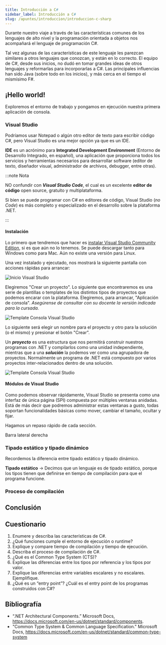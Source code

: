 ```yaml
---
title: Introducción a C#
sidebar_label: Introducción a C#
slug: /apuntes/introduccion/introduccion-c-sharp
---
```

Durante nuestro viaje a través de las características comunes de los lenguajes de alto nivel y la programación orientada a objetos nos acompañará el lenguaje de programación C#. 

Tal vez algunas de las características de este lenguaje les parezcan similares a otros lenguajes que conozcan, y están en lo correcto. El equipo de C#, desde sus inicios, no dudó en tomar grandes ideas de otros lenguajes y reformarlas para incorporarlas a C#. Las principales influencias han sido Java (sobre todo en los inicios), y más cerca en el tiempo el mismísimo F#. 

## ¡Hello world!
Exploremos el entorno de trabajo y pongamos en ejecución nuestra primera aplicación de consola.

### Visual Studio
Podríamos usar Notepad o algún otro editor de texto para escribir código C#, pero Visual Studio es una mejor opción ya que es un IDE. 

**IDE** es un acrónimo para **Integrated Development Environment** (Entorno de Desarrollo Integrado, en español), una aplicación que proporciona todos los servicios y herramientas necesarios para desarrollar software (editor de texto, diseñador visual, administrador de archivos, debugger, entre otras). 

:::note Nota

NO confundir con __*Visual Studio Code*__, el cual es un excelente **editor de código** open source, gratuito y multiplataforma. 

Si bien se puede programar con C# en editores de código, Visual Studio (*no Code*) es más completo y especializado en el desarrollo sobre la plataforma .NET.   

:::

#### Instalación
Lo primero que tendremos que hacer es [instalar Visual Studio Community Edition](https://visualstudio.microsoft.com/es/), si es que aún no lo tenemos. Se puede descargar tanto para Windows como para Mac. Aún no existe una versión para Linux. 



Una vez instalado y ejecutado, nos mostrará la siguiente pantalla con acciones rápidas para arrancar:

![Inicio Visual Studio](/img/inicio-visual-studio.png)

Elegiremos "Crear un proyecto". Lo siguiente que encontraremos es una serie de plantillas o templates de los distintos tipos de proyectos que podemos encarar con la plataforma. Elegiremos, para arrancar, "Aplicación de consola". *Asegúrense de consultar con su docente la versión indicada para la cursada.*

![Template Consola Visual Studio](/img/template-consola-vs.png)

Lo siguiente será elegir un nombre para el proyecto y otro para la solución (o el mismo) y presionar el botón "Crear". 

Un __*proyecto*__ es una estructura que nos permitirá construir nuestros programas con .NET y compilarlos como una unidad independiente, mientras que a una __*solución*__ la podemos ver como una agrupadora de proyectos. Normalmente un programa de .NET está compuesto por varios proyectos inter-relacionados dentro de una solución. 

![Template Consola Visual Studio](/img/nombre_proyecto_vs.png)

#### Módulos de Visual Studio
Como podemos observar rápidamente, Visual Studio se presenta como una interfaz de única página (SPI) compuesta por múltiples ventanas anidadas. Está de más decir que podremos administrar estas ventanas a gusto, todas soportan funcionalidades básicas como mover, cambiar el tamaño, ocultar y fijar. 

Hagamos un repaso rápido de cada sección.

Barra lateral derecha





### Tipado estático y tipado dinámico
Recordemos la diferencia entre tipado estático y tipado dinámico.

__Tipado estático__ → Decimos que un lenguaje es de tipado estático, porque los tipos tienen que definirse en tiempo de compilación para que el programa funcione.




### Proceso de compilación


## Conclusión

## Cuestionario
1. Enumere y describa las características de C#.
2. ¿Qué funciones cumple el entorno de ejecución o runtime?
3. Explique y compare tiempo de compilación y tiempo de ejecución.
4. Describa el proceso de compilación de C#.
5. ¿Qué es el Common Type System (CTS)?
6. Explique las diferencias entre los tipos por referencia y los tipos por valor.
7. Explique las diferencias entre variables escalares y no escalares. Ejemplifique. 
8. ¿Qué es un “entry point”? ¿Cuál es el entry point de los programas construidos con C#? 

## Bibliografía
* “.NET Architectural Components.” Microsoft Docs, https://docs.microsoft.com/en-us/dotnet/standard/components.
* "Common Type System & Common Language Specification." Microsoft Docs, https://docs.microsoft.com/en-us/dotnet/standard/common-type-system
